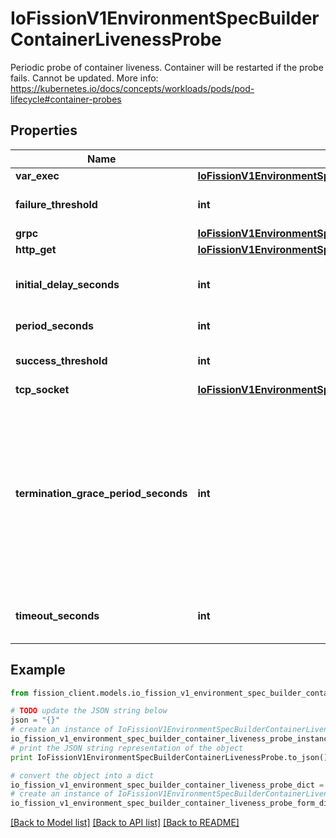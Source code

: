 # IoFissionV1EnvironmentSpecBuilderContainerLivenessProbe

Periodic probe of container liveness. Container will be restarted if the probe fails. Cannot be updated. More info: https://kubernetes.io/docs/concepts/workloads/pods/pod-lifecycle#container-probes

## Properties

Name | Type | Description | Notes
------------ | ------------- | ------------- | -------------
**var_exec** | [**IoFissionV1EnvironmentSpecBuilderContainerLifecyclePostStartExec**](IoFissionV1EnvironmentSpecBuilderContainerLifecyclePostStartExec.md) |  | [optional] 
**failure_threshold** | **int** | Minimum consecutive failures for the probe to be considered failed after having succeeded. Defaults to 3. Minimum value is 1. | [optional] 
**grpc** | [**IoFissionV1EnvironmentSpecBuilderContainerLivenessProbeGrpc**](IoFissionV1EnvironmentSpecBuilderContainerLivenessProbeGrpc.md) |  | [optional] 
**http_get** | [**IoFissionV1EnvironmentSpecBuilderContainerLifecyclePostStartHttpGet**](IoFissionV1EnvironmentSpecBuilderContainerLifecyclePostStartHttpGet.md) |  | [optional] 
**initial_delay_seconds** | **int** | Number of seconds after the container has started before liveness probes are initiated. More info: https://kubernetes.io/docs/concepts/workloads/pods/pod-lifecycle#container-probes | [optional] 
**period_seconds** | **int** | How often (in seconds) to perform the probe. Default to 10 seconds. Minimum value is 1. | [optional] 
**success_threshold** | **int** | Minimum consecutive successes for the probe to be considered successful after having failed. Defaults to 1. Must be 1 for liveness and startup. Minimum value is 1. | [optional] 
**tcp_socket** | [**IoFissionV1EnvironmentSpecBuilderContainerLivenessProbeTcpSocket**](IoFissionV1EnvironmentSpecBuilderContainerLivenessProbeTcpSocket.md) |  | [optional] 
**termination_grace_period_seconds** | **int** | Optional duration in seconds the pod needs to terminate gracefully upon probe failure. The grace period is the duration in seconds after the processes running in the pod are sent a termination signal and the time when the processes are forcibly halted with a kill signal. Set this value longer than the expected cleanup time for your process. If this value is nil, the pod&#39;s terminationGracePeriodSeconds will be used. Otherwise, this value overrides the value provided by the pod spec. Value must be non-negative integer. The value zero indicates stop immediately via the kill signal (no opportunity to shut down). This is a beta field and requires enabling ProbeTerminationGracePeriod feature gate. Minimum value is 1. spec.terminationGracePeriodSeconds is used if unset. | [optional] 
**timeout_seconds** | **int** | Number of seconds after which the probe times out. Defaults to 1 second. Minimum value is 1. More info: https://kubernetes.io/docs/concepts/workloads/pods/pod-lifecycle#container-probes | [optional] 

## Example

```python
from fission_client.models.io_fission_v1_environment_spec_builder_container_liveness_probe import IoFissionV1EnvironmentSpecBuilderContainerLivenessProbe

# TODO update the JSON string below
json = "{}"
# create an instance of IoFissionV1EnvironmentSpecBuilderContainerLivenessProbe from a JSON string
io_fission_v1_environment_spec_builder_container_liveness_probe_instance = IoFissionV1EnvironmentSpecBuilderContainerLivenessProbe.from_json(json)
# print the JSON string representation of the object
print IoFissionV1EnvironmentSpecBuilderContainerLivenessProbe.to_json()

# convert the object into a dict
io_fission_v1_environment_spec_builder_container_liveness_probe_dict = io_fission_v1_environment_spec_builder_container_liveness_probe_instance.to_dict()
# create an instance of IoFissionV1EnvironmentSpecBuilderContainerLivenessProbe from a dict
io_fission_v1_environment_spec_builder_container_liveness_probe_form_dict = io_fission_v1_environment_spec_builder_container_liveness_probe.from_dict(io_fission_v1_environment_spec_builder_container_liveness_probe_dict)
```
[[Back to Model list]](../README.md#documentation-for-models) [[Back to API list]](../README.md#documentation-for-api-endpoints) [[Back to README]](../README.md)


